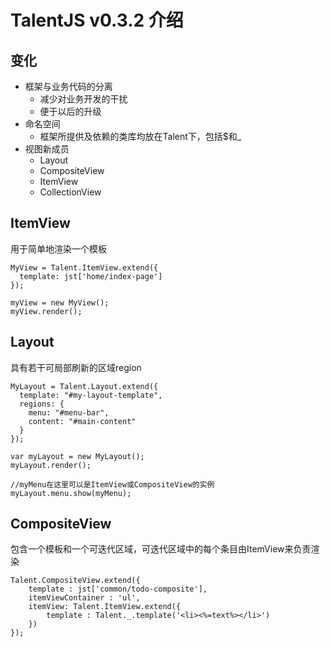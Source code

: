 # TalentJS v0.3.2 介绍

## 变化
* 框架与业务代码的分离
	* 减少对业务开发的干扰
	* 便于以后的升级
* 命名空间
	* 框架所提供及依赖的类库均放在Talent下，包括$和_
* 视图新成员
	* Layout
	* CompositeView
	* ItemView
	* CollectionView

## ItemView
用于简单地渲染一个模板

	MyView = Talent.ItemView.extend({
	  template: jst['home/index-page']
	});

	myView = new MyView();
	myView.render();

## Layout
具有若干可局部刷新的区域region

	MyLayout = Talent.Layout.extend({
	  template: "#my-layout-template",
	  regions: {
    	menu: "#menu-bar",
	    content: "#main-content"
	  } 
	});

	var myLayout = new MyLayout();
	myLayout.render();
	
	//myMenu在这里可以是ItemView或CompositeView的实例
	myLayout.menu.show(myMenu);

## CompositeView
包含一个模板和一个可迭代区域，可迭代区域中的每个条目由ItemView来负责渲染

	Talent.CompositeView.extend({
		template : jst['common/todo-composite'],
		itemViewContainer : 'ul',
		itemView: Talent.ItemView.extend({
			template : Talent._.template('<li><%=text%></li>')
		})
	});